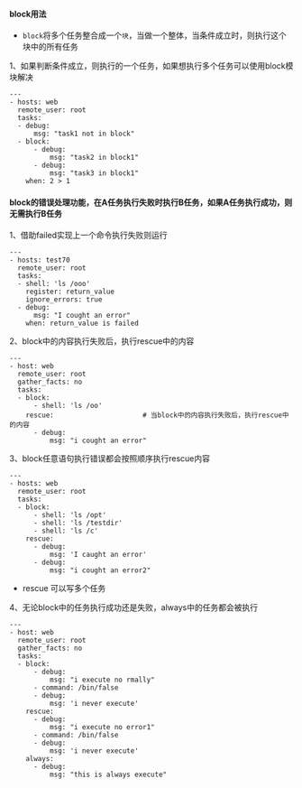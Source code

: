 #### block用法

- `block`将多个任务整合成一个`块`，当做一个整体，当条件成立时，则执行这个块中的所有任务

1、如果判断条件成立，则执行的一个任务，如果想执行多个任务可以使用block模块解决
```
---
- hosts: web
  remote_user: root
  tasks:
  - debug:
      msg: "task1 not in block"
  - block:
      - debug:
          msg: "task2 in block1"
      - debug:
          msg: "task3 in block1"
    when: 2 > 1
```

#### block的错误处理功能，在A任务执行失败时执行B任务，如果A任务执行成功，则无需执行B任务

1、借助failed实现上一个命令执行失败则运行
```
---
- hosts: test70
  remote_user: root
  tasks:
  - shell: 'ls /ooo'
    register: return_value
    ignore_errors: true
  - debug:
      msg: "I cought an error"
    when: return_value is failed
```

2、block中的内容执行失败后，执行rescue中的内容
```
---
- host: web
  remote_user: root
  gather_facts: no
  tasks:
  - block:
      - shell: 'ls /oo'
    rescue:                      # 当block中的内容执行失败后，执行rescue中的内容
      - debug:
          msg: "i cought an error"
```

3、block任意语句执行错误都会按照顺序执行rescue内容
```
---
- hosts: web
  remote_user: root
  tasks:
  - block:
      - shell: 'ls /opt'
      - shell: 'ls /testdir'
      - shell: 'ls /c'
    rescue:
      - debug:
          msg: 'I caught an error'
      - debug:
          msg: "i cought an error2"
```
- rescue 可以写多个任务

4、无论block中的任务执行成功还是失败，always中的任务都会被执行
```
---
- host: web
  remote_user: root
  gather_facts: no
  tasks:
  - block:
      - debug:
          msg: "i execute no rmally"
      - command: /bin/false
      - debug:
          msg: 'i never execute'
    rescue:
      - debug:
          msg: "i execute no error1"
      - command: /bin/false
      - debug:
          msg: 'i never execute'
    always:
      - debug:
          msg: "this is always execute"
```
